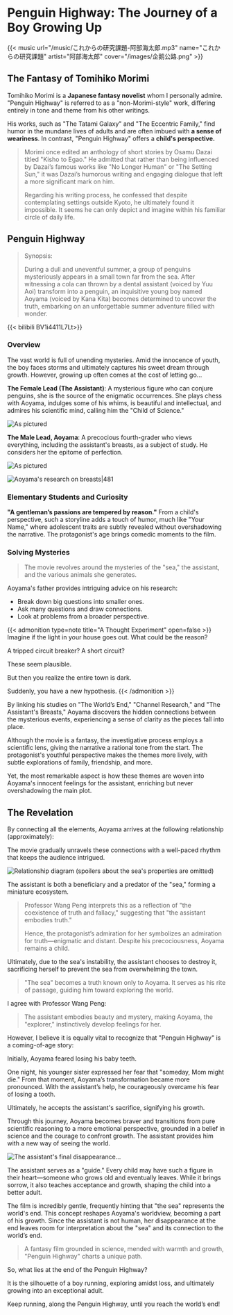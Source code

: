 # Penguin Highway: The Journey of a Boy Growing Up


{{< music url="/music/これからの研究課題-阿部海太郎.mp3" name="これからの研究課題" artist="阿部海太郎" cover="/images/企鹅公路.png" >}}

## The Fantasy of Tomihiko Morimi

Tomihiko Morimi is a **Japanese fantasy novelist** whom I personally admire. "Penguin Highway" is referred to as a "non-Morimi-style" work, differing entirely in tone and theme from his other writings.

His works, such as "The Tatami Galaxy" and "The Eccentric Family," find humor in the mundane lives of adults and are often imbued with **a sense of weariness**. In contrast, "Penguin Highway" offers a **child's perspective.**

> Morimi once edited an anthology of short stories by Osamu Dazai titled "Kisho to Egao." He admitted that rather than being influenced by Dazai’s famous works like "No Longer Human" or "The Setting Sun," it was Dazai’s humorous writing and engaging dialogue that left a more significant mark on him.
> 
> Regarding his writing process, he confessed that despite contemplating settings outside Kyoto, he ultimately found it impossible. It seems he can only depict and imagine within his familiar circle of daily life.

## Penguin Highway

> Synopsis:
> 
> During a dull and uneventful summer, a group of penguins mysteriously appears in a small town far from the sea. After witnessing a cola can thrown by a dental assistant (voiced by Yuu Aoi) transform into a penguin, an inquisitive young boy named Aoyama (voiced by Kana Kita) becomes determined to uncover the truth, embarking on an unforgettable summer adventure filled with wonder.

{{< bilibili BV1i4411L7Lt>}}

### Overview

The vast world is full of unending mysteries. Amid the innocence of youth, the boy faces storms and ultimately captures his sweet dream through growth. However, growing up often comes at the cost of letting go...

**The Female Lead (The Assistant)**: A mysterious figure who can conjure penguins, she is the source of the enigmatic occurrences. She plays chess with Aoyama, indulges some of his whims, is beautiful and intellectual, and admires his scientific mind, calling him the "Child of Science."

![As pictured](https://chatgpt.com/img/%E4%BC%81%E9%B9%85%E5%85%AC%E8%B7%AFzh-cn-20250119112521842.webp)

**The Male Lead, Aoyama**: A precocious fourth-grader who views everything, including the assistant's breasts, as a subject of study. He considers her the epitome of perfection.

![As pictured](https://chatgpt.com/img/%E4%BC%81%E9%B9%85%E5%85%AC%E8%B7%AFzh-cn-20250119112332234.webp)

![Aoyama's research on breasts|481](https://chatgpt.com/img/%E4%BC%81%E9%B9%85%E5%85%AC%E8%B7%AFzh-cn-20250119112623260.webp)

### Elementary Students and Curiosity

**"A gentleman’s passions are tempered by reason."** From a child's perspective, such a storyline adds a touch of humor, much like "Your Name," where adolescent traits are subtly revealed without overshadowing the narrative. The protagonist's age brings comedic moments to the film.

### Solving Mysteries

> The movie revolves around the mysteries of the "sea," the assistant, and the various animals she generates.

Aoyama's father provides intriguing advice on his research:

- Break down big questions into smaller ones.
- Ask many questions and draw connections.
- Look at problems from a broader perspective.

{{< admonition type=note title="A Thought Experiment" open=false >}} Imagine if the light in your house goes out. What could be the reason?

A tripped circuit breaker? A short circuit?

These seem plausible.

But then you realize the entire town is dark.

Suddenly, you have a new hypothesis. {{< /admonition >}}

By linking his studies on "The World’s End," "Channel Research," and "The Assistant's Breasts," Aoyama discovers the hidden connections between the mysterious events, experiencing a sense of clarity as the pieces fall into place.

Although the movie is a fantasy, the investigative process employs a scientific lens, giving the narrative a rational tone from the start. The protagonist's youthful perspective makes the themes more lively, with subtle explorations of family, friendship, and more.

Yet, the most remarkable aspect is how these themes are woven into Aoyama's innocent feelings for the assistant, enriching but never overshadowing the main plot.

## The Revelation

By connecting all the elements, Aoyama arrives at the following relationship (approximately):

The movie gradually unravels these connections with a well-paced rhythm that keeps the audience intrigued.

![Relationship diagram (spoilers about the sea's properties are omitted)](https://chatgpt.com/img/%E4%BC%81%E9%B9%85%E5%85%AC%E8%B7%AFzh-cn-20250119122211001.webp)

The assistant is both a beneficiary and a predator of the "sea," forming a miniature ecosystem.

> Professor Wang Peng interprets this as a reflection of "the coexistence of truth and fallacy," suggesting that "the assistant embodies truth."
> 
> Hence, the protagonist’s admiration for her symbolizes an admiration for truth—enigmatic and distant. Despite his precociousness, Aoyama remains a child.

Ultimately, due to the sea's instability, the assistant chooses to destroy it, sacrificing herself to prevent the sea from overwhelming the town.

> "The sea" becomes a truth known only to Aoyama. It serves as his rite of passage, guiding him toward exploring the world.

I agree with Professor Wang Peng:

> The assistant embodies beauty and mystery, making Aoyama, the "explorer," instinctively develop feelings for her.

However, I believe it is equally vital to recognize that "Penguin Highway" is a coming-of-age story:

Initially, Aoyama feared losing his baby teeth.

One night, his younger sister expressed her fear that "someday, Mom might die." From that moment, Aoyama’s transformation became more pronounced. With the assistant’s help, he courageously overcame his fear of losing a tooth.

Ultimately, he accepts the assistant's sacrifice, signifying his growth.

Through this journey, Aoyama becomes braver and transitions from pure scientific reasoning to a more emotional perspective, grounded in a belief in science and the courage to confront growth. The assistant provides him with a new way of seeing the world.

![The assistant's final disappearance...](https://chatgpt.com/img/%E4%BC%81%E9%B9%85%E5%85%AC%E8%B7%AFzh-cn-20250119122559667.webp)

The assistant serves as a "guide." Every child may have such a figure in their heart—someone who grows old and eventually leaves. While it brings sorrow, it also teaches acceptance and growth, shaping the child into a better adult.

The film is incredibly gentle, frequently hinting that "the sea" represents the world's end. This concept reshapes Aoyama's worldview, becoming a part of his growth. Since the assistant is not human, her disappearance at the end leaves room for interpretation about the "sea" and its connection to the world’s end.

> A fantasy film grounded in science, mended with warmth and growth, "Penguin Highway" charts a unique path.

So, what lies at the end of the Penguin Highway?

It is the silhouette of a boy running, exploring amidst loss, and ultimately growing into an exceptional adult.

Keep running, along the Penguin Highway, until you reach the world’s end!
